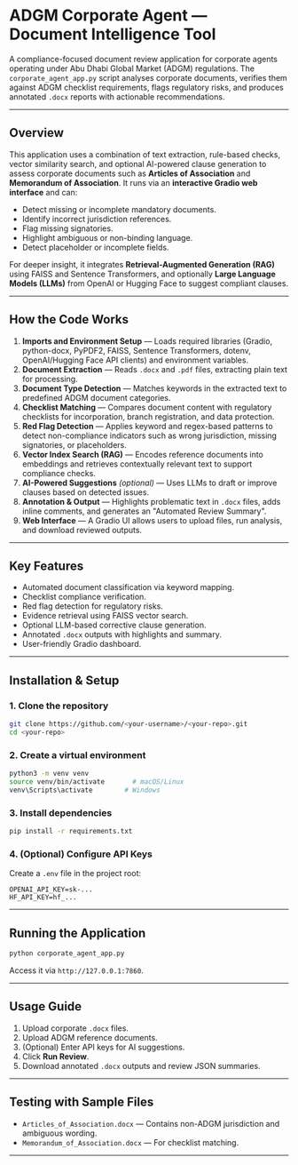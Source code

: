 # ADGM Corporate Agent — Document Intelligence Tool

A compliance-focused document review application for corporate agents operating under Abu Dhabi Global Market (ADGM) regulations. The `corporate_agent_app.py` script analyses corporate documents, verifies them against ADGM checklist requirements, flags regulatory risks, and produces annotated `.docx` reports with actionable recommendations.

---

## Overview

This application uses a combination of text extraction, rule-based checks, vector similarity search, and optional AI-powered clause generation to assess corporate documents such as **Articles of Association** and **Memorandum of Association**. It runs via an **interactive Gradio web interface** and can:

- Detect missing or incomplete mandatory documents.
- Identify incorrect jurisdiction references.
- Flag missing signatories.
- Highlight ambiguous or non-binding language.
- Detect placeholder or incomplete fields.

For deeper insight, it integrates **Retrieval-Augmented Generation (RAG)** using FAISS and Sentence Transformers, and optionally **Large Language Models (LLMs)** from OpenAI or Hugging Face to suggest compliant clauses.

---

## How the Code Works

1. **Imports and Environment Setup** — Loads required libraries (Gradio, python-docx, PyPDF2, FAISS, Sentence Transformers, dotenv, OpenAI/Hugging Face API clients) and environment variables.
2. **Document Extraction** — Reads `.docx` and `.pdf` files, extracting plain text for processing.
3. **Document Type Detection** — Matches keywords in the extracted text to predefined ADGM document categories.
4. **Checklist Matching** — Compares document content with regulatory checklists for incorporation, branch registration, and data protection.
5. **Red Flag Detection** — Applies keyword and regex-based patterns to detect non-compliance indicators such as wrong jurisdiction, missing signatories, or placeholders.
6. **Vector Index Search (RAG)** — Encodes reference documents into embeddings and retrieves contextually relevant text to support compliance checks.
7. **AI-Powered Suggestions** *(optional)* — Uses LLMs to draft or improve clauses based on detected issues.
8. **Annotation & Output** — Highlights problematic text in `.docx` files, adds inline comments, and generates an "Automated Review Summary".
9. **Web Interface** — A Gradio UI allows users to upload files, run analysis, and download reviewed outputs.

---

## Key Features

- Automated document classification via keyword mapping.
- Checklist compliance verification.
- Red flag detection for regulatory risks.
- Evidence retrieval using FAISS vector search.
- Optional LLM-based corrective clause generation.
- Annotated `.docx` outputs with highlights and summary.
- User-friendly Gradio dashboard.

---

## Installation & Setup

### 1. Clone the repository

```bash
git clone https://github.com/<your-username>/<your-repo>.git
cd <your-repo>
```

### 2. Create a virtual environment

```bash
python3 -m venv venv
source venv/bin/activate       # macOS/Linux
venv\Scripts\activate        # Windows
```

### 3. Install dependencies

```bash
pip install -r requirements.txt
```


### 4. (Optional) Configure API Keys

Create a `.env` file in the project root:

```
OPENAI_API_KEY=sk-...
HF_API_KEY=hf_...
```

---

## Running the Application

```bash
python corporate_agent_app.py
```

Access it via `http://127.0.0.1:7860`.

---

## Usage Guide

1. Upload corporate `.docx` files.
2. Upload ADGM reference documents.
3. (Optional) Enter API keys for AI suggestions.
4. Click **Run Review**.
5. Download annotated `.docx` outputs and review JSON summaries.

---

## Testing with Sample Files

- `Articles_of_Association.docx` — Contains non-ADGM jurisdiction and ambiguous wording.
- `Memorandum_of_Association.docx` — For checklist matching.

---



